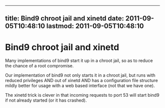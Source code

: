 
---
title: Bind9 chroot jail and xinetd
date: 2011-09-05T10:48:10
lastmod: 2011-09-05T10:48:10
---
Bind9 chroot jail and xinetd
============================

Many implementations of bind9 start it up in a chroot jail, so as to
reduce the chance of a root compromise.

Our implementation of bind9 not only starts it in a chroot jail, but
runs with reduced privileges AND out of xinetd AND has a configuration
file structure mildly better for usage with a web based interface (not
that we have one).

The xinetd trick is clever in that incoming requests to port 53 will
start bind9 if not already started (or it has crashed).
